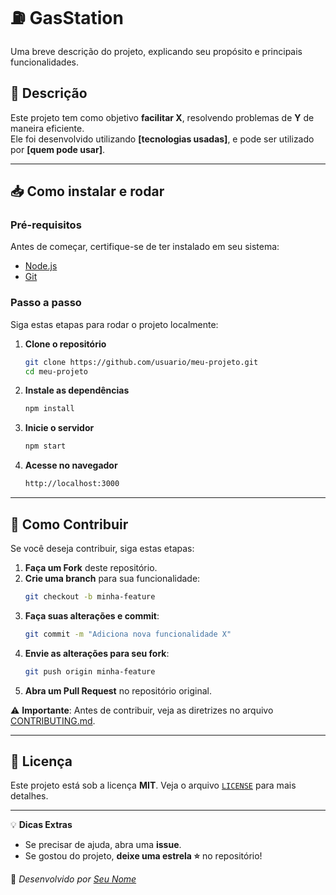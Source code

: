 
# ⛽ GasStation

Uma breve descrição do projeto, explicando seu propósito e principais funcionalidades.

## 🚀 Descrição

Este projeto tem como objetivo **facilitar X**, resolvendo problemas de **Y** de maneira eficiente.  
Ele foi desenvolvido utilizando **[tecnologias usadas]**, e pode ser utilizado por **[quem pode usar]**.  

---

## 📥 Como instalar e rodar  

### **Pré-requisitos**  
Antes de começar, certifique-se de ter instalado em seu sistema:  
- [Node.js](https://nodejs.org/)  
- [Git](https://git-scm.com/)  

### **Passo a passo**  
Siga estas etapas para rodar o projeto localmente:  

1. **Clone o repositório**  
   ```sh
   git clone https://github.com/usuario/meu-projeto.git
   cd meu-projeto
   ```
   
2. **Instale as dependências**  
   ```sh
   npm install
   ```
   
3. **Inicie o servidor**  
   ```sh
   npm start
   ```
   
4. **Acesse no navegador**  
   ```sh
   http://localhost:3000
   ```

---

## 🤝 Como Contribuir  

Se você deseja contribuir, siga estas etapas:  

1. **Faça um Fork** deste repositório.  
2. **Crie uma branch** para sua funcionalidade:  
   ```sh
   git checkout -b minha-feature
   ```
3. **Faça suas alterações e commit**:  
   ```sh
   git commit -m "Adiciona nova funcionalidade X"
   ```
4. **Envie as alterações para seu fork**:  
   ```sh
   git push origin minha-feature
   ```
5. **Abra um Pull Request** no repositório original.  

⚠️ **Importante**: Antes de contribuir, veja as diretrizes no arquivo [CONTRIBUTING.md](CONTRIBUTING.md).


---

## 📄 Licença  

Este projeto está sob a licença **MIT**. Veja o arquivo [`LICENSE`](LICENSE) para mais detalhes.  

---

💡 **Dicas Extras**  
- Se precisar de ajuda, abra uma **issue**.  
- Se gostou do projeto, **deixe uma estrela ⭐** no repositório!  

🚀 _Desenvolvido por [Seu Nome](https://github.com/seu-usuario)_  


